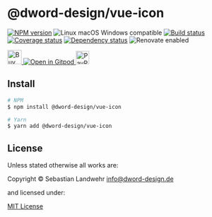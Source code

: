 <!-- TITLE/ -->
# @dword-design/vue-icon
<!-- /TITLE -->

<!-- BADGES/ -->
[![NPM version](https://img.shields.io/npm/v/@dword-design/vue-icon.svg)](https://npmjs.org/package/@dword-design/vue-icon)
![Linux macOS Windows compatible](https://img.shields.io/badge/os-linux%20%7C%C2%A0macos%20%7C%C2%A0windows-blue)
[![Build status](https://img.shields.io/github/workflow/status/dword-design/vue-icon/build)](https://github.com/dword-design/vue-icon/actions)
[![Coverage status](https://img.shields.io/coveralls/dword-design/vue-icon)](https://coveralls.io/github/dword-design/vue-icon)
[![Dependency status](https://img.shields.io/david/dword-design/vue-icon)](https://david-dm.org/dword-design/vue-icon)
![Renovate enabled](https://img.shields.io/badge/renovate-enabled-brightgreen)

<a href="https://www.buymeacoffee.com/dword">
  <img
    src="https://www.buymeacoffee.com/assets/img/guidelines/download-assets-sm-2.svg"
    alt="Buy Me a Coffee"
    height="32"
  >
</a><a href="https://gitpod.io/#https://github.com/dword-design/vue-icon">
  <img src="https://gitpod.io/button/open-in-gitpod.svg" alt="Open in Gitpod">
</a>
<a href="https://paypal.me/SebastianLandwehr">
  <img
    src="https://upload.wikimedia.org/wikipedia/commons/b/b5/PayPal.svg"
    alt="PayPal"
    height="30"
  >
</a>
<!-- /BADGES -->

<!-- DESCRIPTION/ -->

<!-- /DESCRIPTION -->

<!-- INSTALL/ -->
## Install

```bash
# NPM
$ npm install @dword-design/vue-icon

# Yarn
$ yarn add @dword-design/vue-icon
```
<!-- /INSTALL -->

<!-- LICENSE/ -->
## License

Unless stated otherwise all works are:

Copyright &copy; Sebastian Landwehr <info@dword-design.de>

and licensed under:

[MIT License](https://opensource.org/licenses/MIT)
<!-- /LICENSE -->
